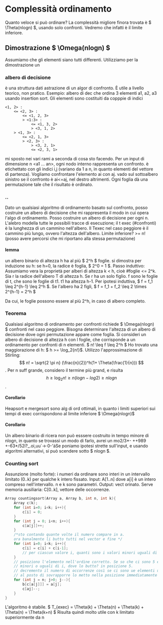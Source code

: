 #  Complessità ordinamento
Quanto veloce si può ordinare? 
La complessità migliore finora trovata è $ \Theta(nlogn) $, usando solo confronti.
Vedremo che infatti è il limite inferiore.
## Dimostrazione $ \Omega(nlogn) $
Assumiamo che gli elementi siano tutti differenti. Utilizziamo per la dimostrazione un
### albero di decisione
è una struttura dati astrazione di un algor di confronto. È utile a livello teorico, non pratico. 
Esempio: albero di dec che ordina 3 elementi a1, a2, a3 usando insertion sort. Gli elementi sono costituiti da copppie di indici
```
<1, 2> :
    <= <2, 3> :
        <= <1, 2, 3>
        > <1:3> :
            <= <1, 3, 2>
            > <3, 1, 2>
    > <1, 3> : 
        <= <2, 1, 3>
        > <2, 3> :
            > <3, 2, 1>
            <= <2, 3, 1>
```
mi sposto nei vari rami a seconda di cosa sto facendo.
Per un input di dimensione n <a1 ... an>, ogni nodo interno rappresenta un confronto. è etichettato con gli indici i,j (variano da 1 a n, in quanto elementi del vettore di partenza). Vogliamo confrontare l'elemento ai con aj. vado sul sottoalbero sinistro se il confronto è ai<=aj, nel destro altrimenti. 
Ogni foglia dà una permutazione tale che il risultato è ordinato.

### ..

Dato un qualsiasi algoritmo di ordinamento basato sul confronto, posso costruire un albero di decisione che mi rappresenta il modo in cui opera l'algo di ordinamento. 
Posso costruire un albero di decisione per ogni n. L'alebro modella tutte le possibili tracce di esecuzione; il t exec (#confronti) è la lunghezza di un cammino nell'albero. Il Texec nel caso peggiore è il cammino più lungo, ovvero l'altezza dell'albero.
Limite inferiore? >= n! (posso avere percorsi che mi riportano alla stessa permutazione)
#### lemma
un  albero binario di altezza h ha al più $ 2^h $ foglie. si dimostra per induzione su h: se h=0, la radice è foglia, $ 2^0 = 1 $. Passo induttivo: Assumiamo vera la proprietà per alberi di altezza k < h, cioè #foglie <= 2^k. Sia r la radice dell'albero T di altezza h. Se r ha un solo figlio. f sono le foglie di t, che sono le foglie di t1. t1 ha altezza h-1. Per ipotesi induttiva, $ f = f_1 \leq  2^{h-1} \leq 2^h $. Se l'albero ha 2 figli, $ f = f_1 + f_2 \leq  2 \times 2^{h-1} = 2^h $

Da cui, le foglie possono essere al più 2^h, in caso di albero completo.

### Teorema
Qualsiasi algoritmo di ordinamento per confronti richiede $ \Omega(nlogn) $ confronti nel caso peggiore. Bisogna determinare l'altezza di un albero di decisione dove ogni permutazione appare come foglia. Si consideri un albero di decisione di altezza h con l foglie, che corrisponde a un ordinamento per confronti di n elementi. $ n! \leq f  \leq  2^h $ Ho trovato una maggiorazione di h: $ h >= \log_2{n!}$. Utilizzo l'approssimazione di Stirling:
$$ n! = \sqrt{2 \pi n}  (\frac{n}{2})^h(1+ \Theta(\frac{1}{n})) $$.
 Per n suff grande, considero il termine più grand, e risulta
$$ h \geq \log_2{n!} \geq n(logn -log2) \geq nlogn $$.

#### Corollario 
Heapsort e mergesort sono alg di ord ottimali, in quanto i limiti superiori sui tempi di exec corrispondono al limite inferiore $ \Omega(nlogn)$

#### Corollario
Un albero binario di ricera non può esssere costruito in tempo minore di nlogn, in quanto se trovassi un modo di farlo, avrei un mo2/3*-
++989
+-63*/52ì?_.oi,uu´→·0-'àSe poniamo ipotesi strette sull'input, e usando algoritmi alternativi, si può scendere sotto $ nlogn $. 
### Counting sort
Assunzione (molto forte): i numeri da ordinare sono interi in un intervallo limitato (0..k) per qualche k intero fissato.
Input: A[1..n] dove a[i] è un intero compreso nell'intervallo. n e  k sono parametri.
Output: vect orinato.
Serve memoria ausiliaria: C[0..k], vettore delle occorrenze.
```cpp
Array countingsort(Array a, Array b, int n, int k){
    Array c(k);
    for (int i=0; i<k; i++){
        c[i] = 0;
    }
    for (int j = 0; i<n; i++){
        c[a[j]]++;
    }
    /*sto contando quante volte il numero compare in a.
    ora banalmente li butto tutti nel vector e fine */
    for (int i=0; i<k; i++){
        c[i] = c[i] + c[i-1]; 
        // per ciascun valore i, quanti sono i valori minori uguali di i?
    }
    // posiziono l'elemento nell'ordine corretto. Se so che ci sono 5 elementi
    // minori o uguali di i, dove lo butto? in posizione 5.
    // decremento il numero di occorrenze così se ci sono ue elementi uguali, 
    // al posto di sovrapporre lo metto nella posizione immediatamente prima.
    for (int j = n; j>0; j--){
        b[c[a[j]]] = a[j];
        c[aj]--;
    }
}
```

L'algoritmo è stabile. $ T_{exec} = \Theta(k) + \Theta(n) + \Theta(k) + \Theta(n) = \Theta(k+n) $ Risulta quindi molto utile con k limitato superiormente da n